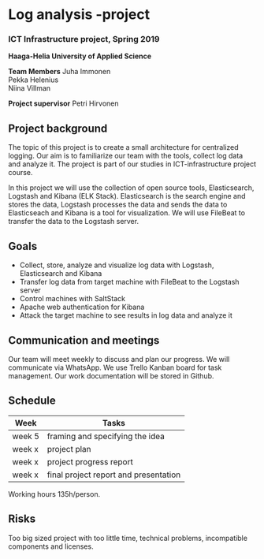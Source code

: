 # Log analysis -project

### ICT Infrastructure project, Spring 2019
**Haaga-Helia University of Applied Science**

**Team Members**
Juha Immonen  
Pekka Helenius  
Niina Villman  

**Project supervisor**
Petri Hirvonen

## Project background
The topic of this project is to create a small architecture for centralized logging. Our aim is to familiarize our team with the tools, collect log data and analyze it. The project is part of our studies in ICT-infrastructure project course.

In this project we will use the collection of open source tools, Elasticsearch, Logstash and Kibana (ELK Stack). Elasticsearch is the search engine and stores the data, Logstash processes the data and sends the data to Elasticseach and Kibana is a tool for visualization. We will use FileBeat to transfer the data to the Logstash server.

## Goals
- Collect, store, analyze and visualize log data with Logstash, Elasticsearch and Kibana
- Transfer log data from target machine with FileBeat to the Logstash server
- Control machines with SaltStack
- Apache web authentication for Kibana
- Attack the target machine to see results in log data and analyze it



## Communication and meetings
Our team will meet weekly to discuss and plan our progress. We will communicate via WhatsApp. We use Trello Kanban board for task management. Our work documentation will be stored in Github.


## Schedule
Week | Tasks
---- | -----
week 5 | framing and specifying the idea
week x | project plan
week x | project progress report
week x | final project report and presentation

Working hours 135h/person.

## Risks
Too big sized project with too little time, technical problems, incompatible components and licenses.
